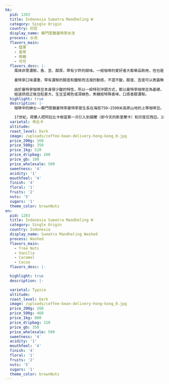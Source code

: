 ```yaml
---
hk:
  pid: 1203
  title: Indonesia Sumatra Mandheling W
  category: Single Origin
  country: 印尼
  display_name: 蘇門答臘曼特寧水洗
  process: 水洗
  flavors_main:
    - 堅果
    - 香草
    - 焦糖
    - 可可
  flavors_desc: |-
    風味非常濃郁，香、苦、醇厚，帶有少許的甜味。一般咖啡的愛好者大都單品飲用，但也是調配混合咖啡不可或缺的品種。
          
    曼特寧口味濃重，帶有濃郁的醇度和馥郁而活潑的動感，不澀不酸，醇度、苦度可以表露無遺。曼特寧咖啡豆的外表可以說是最醜陋的，但是咖啡迷們說蘇門答臘咖啡豆越不好看，味道就越好、越醇、越滑。曼特寧咖啡被認為是世界上最醇厚的咖啡，在品嚐曼特寧的時候，你能在舌尖感覺到明顯的潤滑，它同時又有較低的酸度，但是這種酸度也能明顯地嘗到，跳躍的微酸混合著最濃郁的香味，讓你輕易就能體會到溫和馥郁中的活潑因子。除此之外，這種咖啡還有一種淡淡的泥土的芳香，也有人將它形容為草本植物的芳香。
        
    由於曼特寧咖啡豆本身很少酸的特性，所以一般特別沖調方式，都以曼特寧咖啡豆為基礎，在長時間的保溫或調製冰咖啡時，皆沒有令人討厭的酸澀口感出現。
    經過烘焙之後豆粒甚大，生豆呈褐色或深綠色，焦糖般特殊香味，口感香醇濃郁。
  highlight: true
  description: |-
    咖啡中的紳士——蘇門答臘曼特寧曼特寧是生長在海拔750~1500米高原山地的上等咖啡豆。

    17世紀，荷蘭人把阿拉比卡樹苗第一次引入到錫蘭（即今天的斯里蘭卡）和印度尼西亞。1877年，一次大規模的災難襲擊印尼諸島，咖啡鏽蝕病擊垮了幾乎全部的咖啡樹，人們不得不放棄已經經營了多年的阿拉比卡，而從非洲引進了抗病能力強的羅布斯塔咖啡樹。今天的印度尼西亞是個咖啡產量大國。咖啡的產地主要在爪哇、蘇門答臘和蘇拉威，羅布斯塔種類占總產量的90%。而蘇門答臘曼特寧則是稀少的阿拉比卡種類。這些樹被種植在海拔750米到1500米之間的山坡上，神秘而獨特的蘇門答臘種賦予了曼特寧咖啡香氣濃郁、口感豐厚、味道強烈、略帶有巧克力味和糖漿味。曼特寧咖啡豆顆粒較大，豆質較硬，栽種過程中很容易出現瑕疵，採收後通常要經過嚴格的人工挑選，如果管控過程不夠嚴格，很容易造成品質良莠不齊，加上烘焙程度不同也會直接影響口感，因此成為爭議較多的單品。
  varietal: 帝比卡
  altitude:
  roast_level: Dark
  image: /uploads/coffee-bean-delivery-hong-kong_0.jpg
  price_200g: 160
  price_500g: 350
  price_1kg: 520
  price_dripbag: 260
  price_gb: 180
  price_wholesale: 500
  sweetness: '4'
  acidity: '1'
  mouthfeel: '4'
  finish: '4'
  floral: '1'
  fruits: '2'
  nuts: '5'
  sugars: '1'
  theme_color: brownNuts
en:
  pid: 1203
  title: Indonesia Sumatra Mandheling W
  category: Single Origin
  country: Indonesia
  display_name: Sumatra Mandheling Washed
  process: Washed
  flavors_main:
    - Tree Nuts
    - Vanilla
    - Caramel
    - Cocoa
  flavors_desc: |-

  highlight: true
  description: |-

  varietal: Typica
  altitude:
  roast_level: Dark
  image: /uploads/coffee-bean-delivery-hong-kong_0.jpg
  price_200g: 260
  price_500g: 460
  price_1kg: 800
  price_dripbag: 310
  price_gb: 350
  price_wholesale: 500
  sweetness: '4'
  acidity: '1'
  mouthfeel: '4'
  finish: '4'
  floral: '1'
  fruits: '2'
  nuts: '5'
  sugars: '1'
  theme_color: brownNuts
---
```

